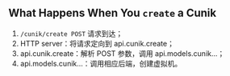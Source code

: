 ## What Happens When You `create` a Cunik

1. `/cunik/create POST` 请求到达；
2. HTTP server：将请求定向到 api.cunik.create；
3. api.cunik.create：解析 POST 参数，调用 api.models.cunik...；
4. api.models.cunik...：调用相应后端，创建虚拟机。
